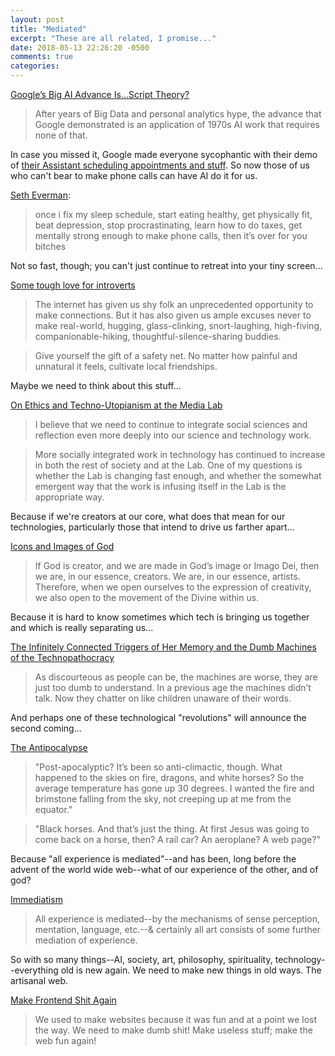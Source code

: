 ```yaml
---
layout: post
title: "Mediated"
excerpt: "These are all related, I promise..."
date: 2018-05-13 22:26:20 -0500
comments: true
categories: 
---
```


[Google’s Big AI Advance Is...Script Theory?](https://hapgood.us/2018/05/12/googles-big-ai-advance-is-script-theory/)

> After years of Big Data  and personal analytics hype, the advance that Google demonstrated is an application of 1970s AI work that requires none of that.

In case you missed it, Google made everyone sycophantic with their demo of [their Assistant scheduling appointments and stuff](https://www.theverge.com/2018/5/8/17332070/google-assistant-makes-phone-call-demo-duplex-io-2018 "'Google just gave a stunning demo of Assistant making an actual phone call' for example"). So now those of us who can't bear to make phone calls can have AI do it for us.

[Seth Everman](https://twitter.com/SethEverman/status/973603138908426242):

> once i fix my sleep schedule, start eating healthy, get physically fit, beat depression, stop procrastinating, learn how to do taxes, get mentally strong enough to make phone calls, then it’s over for you bitches

Not so fast, though; you can't just continue to retreat into your tiny screen...

[Some tough love for introverts](http://journal.avdi.org/2018/05/12/some-tough-love-for-introverts/)

> The internet has given us shy folk an unprecedented opportunity to make connections. But it has also given us ample excuses never to make real-world, hugging, glass-clinking, snort-laughing, high-fiving, companionable-hiking, thoughtful-silence-sharing buddies.

> Give yourself the gift of a safety net. No matter how painful and unnatural it feels, cultivate local friendships.

Maybe we need to think about this stuff...

[On Ethics and Techno-Utopianism at the Media Lab](https://joi.ito.com/weblog/2018/05/12/on-ethics-and-t.html)

> I believe that we need to continue to integrate social sciences and reflection even more deeply into our science and technology work.

> More socially integrated work in technology has continued to increase in both the rest of society and at the Lab. One of my questions is whether the Lab is changing fast enough, and whether the somewhat emergent way that the work is infusing itself in the Lab is the appropriate way.

Because if we're creators at our core, what does that mean for our technologies, particularly those that intend to drive us farther apart...

[Icons and Images of God](https://cac.org/icons-and-images-of-god-2018-05-13/)

> If God is creator, and we are made in God’s image or Imago Dei, then we are, in our essence, creators. We are, in our essence, artists. Therefore, when we open ourselves to the expression of creativity, we also open to the movement of the Divine within us.

Because it is hard to know sometimes which tech is bringing us together and which is really separating us...

[The Infinitely Connected Triggers of Her Memory and the Dumb Machines of the Technopathocracy]({{site.url}}/2010/11/29/connected/)

> As discourteous as people can be, the machines are worse, they are just too dumb to understand. In a previous age the machines didn’t talk. Now they chatter on like children unaware of their words.

And perhaps one of these technological "revolutions" will announce the second coming...

[The Antipocalypse]({{site.url}}/writings/antipocalypse/)

> "Post-apocalyptic? It’s been so anti-climactic, though. What happened to the skies on fire, dragons, and white horses? So the average temperature has gone up 30 degrees. I wanted the fire and brimstone falling from the sky, not creeping up at me from the equator."

> "Black horses. And that’s just the thing. At first Jesus was going to come back on a horse, then? A rail car? An aeroplane? A web page?"

Because "all experience is mediated"--and has been, long before the advent of the world wide web--what of our experience of the other, and of god?

[Immediatism](https://books.google.com/books?id=FlKN__HHPTMC&lpg=PP1&ots=L760-c6-yS&dq=hakim+bey+immediatism&pg=PA7&hl=en#v=onepage&q&f=false)

> All experience is mediated--by the mechanisms of sense perception, mentation, language, etc.--& certainly all art consists of some further mediation of experience. 

So with so many things--AI, society, art, philosophy, spirituality, technology--everything old is new again. We need to make new things in old ways. The artisanal web.

[Make Frontend Shit Again](https://makefrontendshitagain.party/)

> We used to make websites because it was fun and at a point we lost the way. We need to make dumb shit! Make useless stuff; make the web fun again!
